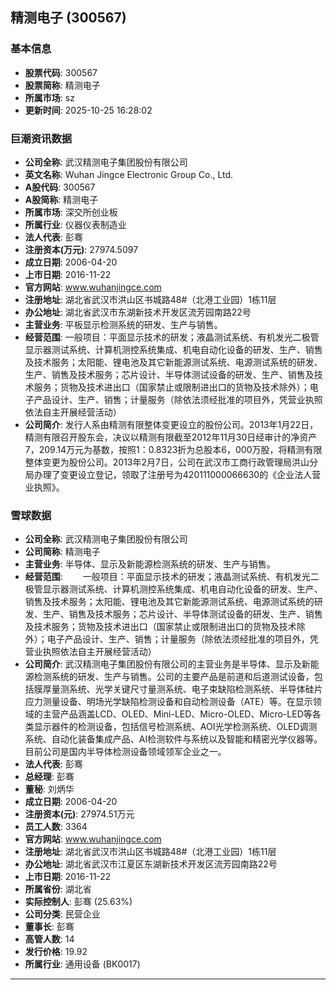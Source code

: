 ## 精测电子 (300567)

### 基本信息

- **股票代码**: 300567
- **股票简称**: 精测电子
- **所属市场**: sz
- **更新时间**: 2025-10-25 16:28:02

### 巨潮资讯数据

- **公司全称**: 武汉精测电子集团股份有限公司
- **英文名称**: Wuhan Jingce Electronic Group Co., Ltd.
- **A股代码**: 300567
- **A股简称**: 精测电子
- **所属市场**: 深交所创业板
- **所属行业**: 仪器仪表制造业
- **法人代表**: 彭骞
- **注册资本(万元)**: 27974.5097
- **成立日期**: 2006-04-20
- **上市日期**: 2016-11-22
- **官方网站**: www.wuhanjingce.com
- **注册地址**: 湖北省武汉市洪山区书城路48#（北港工业园）1栋11层
- **办公地址**: 湖北省武汉市东湖新技术开发区流芳园南路22号
- **主营业务**: 平板显示检测系统的研发、生产与销售。
- **经营范围**: 一般项目：平面显示技术的研发；液晶测试系统、有机发光二极管显示器测试系统、计算机测控系统集成、机电自动化设备的研发、生产、销售及技术服务；太阳能、锂电池及其它新能源测试系统、电源测试系统的研发、生产、销售及技术服务；芯片设计、半导体测试设备的研发、生产、销售及技术服务；货物及技术进出口（国家禁止或限制进出口的货物及技术除外）；电子产品设计、生产、销售；计量服务（除依法须经批准的项目外，凭营业执照依法自主开展经营活动）
- **公司简介**: 发行人系由精测有限整体变更设立的股份公司。2013年1月22日，精测有限召开股东会，决议以精测有限截至2012年11月30日经审计的净资产7，209.14万元为基数，按照1：0.8323折为总股本6，000万股，将精测有限整体变更为股份公司。2013年2月7日，公司在武汉市工商行政管理局洪山分局办理了变更设立登记，领取了注册号为420111000066630的《企业法人营业执照》。

### 雪球数据

- **公司全称**: 武汉精测电子集团股份有限公司
- **公司简称**: 精测电子
- **主营业务**: 半导体、显示及新能源检测系统的研发、生产与销售。
- **经营范围**: 　　一般项目：平面显示技术的研发；液晶测试系统、有机发光二极管显示器测试系统、计算机测控系统集成、机电自动化设备的研发、生产、销售及技术服务；太阳能、锂电池及其它新能源测试系统、电源测试系统的研发、生产、销售及技术服务；芯片设计、半导体测试设备的研发、生产、销售及技术服务；货物及技术进出口（国家禁止或限制进出口的货物及技术除外）；电子产品设计、生产、销售；计量服务（除依法须经批准的项目外，凭营业执照依法自主开展经营活动）
- **公司简介**: 武汉精测电子集团股份有限公司的主营业务是半导体、显示及新能源检测系统的研发、生产与销售。公司的主要产品是前道和后道测试设备，包括膜厚量测系统、光学关键尺寸量测系统、电子束缺陷检测系统、半导体硅片应力测量设备、明场光学缺陷检测设备和自动检测设备（ATE）等。在显示领域的主营产品涵盖LCD、OLED、Mini-LED、Micro-OLED、Micro-LED等各类显示器件的检测设备，包括信号检测系统、AOI光学检测系统、OLED调测系统、自动化装备集成产品、AI检测软件与系统以及智能和精密光学仪器等。目前公司是国内半导体检测设备领域领军企业之一。
- **法人代表**: 彭骞
- **总经理**: 彭骞
- **董秘**: 刘炳华
- **成立日期**: 2006-04-20
- **注册资本(元)**: 27974.51万元
- **员工人数**: 3364
- **官方网站**: www.wuhanjingce.com
- **注册地址**: 湖北省武汉市洪山区书城路48#（北港工业园）1栋11层
- **办公地址**: 湖北省武汉市江夏区东湖新技术开发区流芳园南路22号
- **上市日期**: 2016-11-22
- **所属省份**: 湖北省
- **实际控制人**: 彭骞 (25.63%)
- **公司分类**: 民营企业
- **董事长**: 彭骞
- **高管人数**: 14
- **发行价格**: 19.92
- **所属行业**: 通用设备 (BK0017)

---